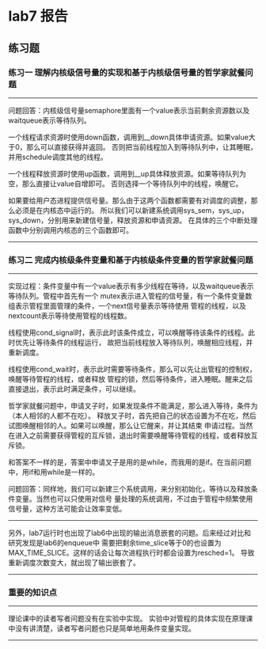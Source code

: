 # lab7 报告

## 练习题
### 练习一 理解内核级信号量的实现和基于内核级信号量的哲学家就餐问题
---

问题回答：内核级信号量semaphore里面有一个value表示当前剩余资源数以及waitqueue表示等待队列。

一个线程请求资源时使用down函数，调用到__down具体申请资源。如果value大于0，那么可以直接获得并返回。
否则把当前线程加入到等待队列中，让其睡眠，并用schedule调度其他的线程。

一个线程释放资源时使用up函数，调用到__up具体释放资源。如果等待队列为空，那么直接让value自增即可。
否则选择一个等待队列中的线程，唤醒它。

如果要给用户态进程提供信号量。那么由于这两个函数都需要有对调度的调整，那么必须是在内核态中运行的。
所以我们可以新建系统调用sys_sem，sys_up，sys_down，分别用来新建信号量，释放资源和申请资源。
在具体的三个中断处理函数中分别调用内核态的三个函数即可。

---

### 练习二 完成内核级条件变量和基于内核级条件变量的哲学家就餐问题
---

实现过程：条件变量中有一个value表示有多少线程在等待，以及waitqueue表示等待队列。管程中首先有一个
mutex表示进入管程的信号量，有一个条件变量数组表示管程里面管理的条件，一个next信号量表示等待使用
管程的线程，以及nextcount表示等待使用管程的线程数。

线程使用cond_signal时，表示此时该条件成立，可以唤醒等待该条件的线程。此时优先让等待条件的线程运行，
故把当前线程放入等待队列，唤醒相应线程，并重新调度。

线程使用cond_wait时，表示此时需要等待条件，那么可以先让出管程的控制权，唤醒等待管程的线程，或者释放
管程的锁，然后等待条件，进入睡眠。醒来之后直接退出，表示此时满足条件，可以继续。

哲学家就餐问题中，申请叉子时，如果发现条件不能满足，那么进入等待，条件为（本人相邻的人都不在吃）。
释放叉子时，首先把自己的状态设置为不在吃，然后试图唤醒相邻的人。如果可以唤醒，那么让它醒来，并让其结束
申请过程。当然在进入之前需要获得管程的互斥锁，退出时需要唤醒等待管程的线程，或者释放互斥锁。

和答案不一样的是，答案中申请叉子是用的是while，而我用的是if。在当前问题中，用if和用while是一样的。

问题回答：同样地，我们可以新建三个系统调用，来分别初始化，等待以及释放条件变量。当然也可以只使用对信号
量处理的系统调用，不过由于管程中频繁使用信号量，这种方法可能会让效率变低。

---

另外，lab7运行时也出现了lab6中出现的输出消息嵌套的问题。后来经过对比和研究发现是lab6的enqueue中
需要把剩余time_slice等于0的也设置为MAX_TIME_SLICE。这样的话会让每次进程执行时都会设置为resched=1。
导致重新调度次数变大，就出现了输出嵌套了。

---


### 重要的知识点
---

理论课中的读者写者问题没有在实验中实现。
实验中对管程的具体实现在原理课中没有讲清楚，读者写者问题也只是简单地用条件变量实现。

---


